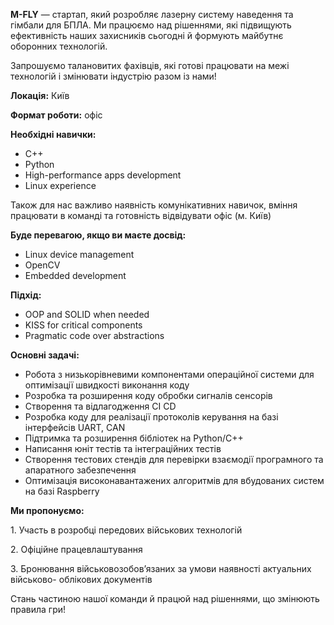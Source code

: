 **M-FLY** — стартап, який розробляє лазерну систему наведення та гімбали для
БПЛА. Ми працюємо над рішеннями, які підвищують ефективність наших захисників
сьогодні й формують майбутнє оборонних технологій.

Запрошуємо талановитих фахівців, які готові працювати на межі технологій і
змінювати індустрію разом із нами!

**Локація:** Київ

**Формат роботи:** офіс

**Необхідні навички:**

  * С++
  * Python
  * High-performance apps development
  * Linux experience

Також для нас важливо наявність комунікативних навичок, вміння працювати в
команді та готовність відвідувати офіс (м. Київ)

**Буде перевагою, якщо ви маєте досвід:**

  * Linux device management
  * OpenCV
  * Embedded development

**Підхід:**

  * OOP and SOLID when needed
  * KISS for critical components
  * Pragmatic code over abstractions

**Основні задачі:**

  * Робота з низькорівневими компонентами операційної системи для оптимізації швидкості виконання коду
  * Розробка та розширення коду обробки сигналів сенсорів
  * Створення та відлагодження CI CD
  * Розробка коду для реалізації протоколів керування на базі інтерфейсів UART, CAN
  * Підтримка та розширення бібліотек на Python/C++ 
  * Написання юніт тестів та інтеграційних тестів
  * Створення тестових стендів для перевірки взаємодії програмного та апаратного забезпечення
  * Оптимізація високонавантажених алгоритмів для вбудованих систем на базі Raspberry

**Ми пропонуємо:**

1\. Участь в розробці передових військових технологій

2\. Офіційне працевлаштування

3\. Бронювання військовозобов’язаних за умови наявності актуальних військово-
облікових документів

Стань частиною нашої команди й працюй над рішеннями, що змінюють правила гри!